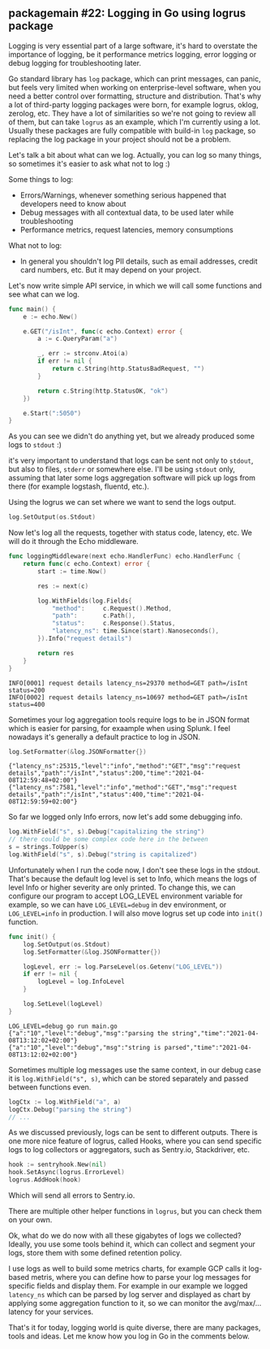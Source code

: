 ## packagemain #22: Logging in Go using logrus package

Logging is very essential part of a large software, it's hard to overstate the importance of logging, be it performance metrics logging, error logging or debug logging for troubleshooting later.

Go standard library has `log` package, which can print messages, can panic, but feels very limited when working on enterprise-level software, when you need a better control over formatting, structure and distribution. That's why a lot of third-party logging packages were born, for example logrus, oklog, zerolog, etc. They have a lot of similarities so we're not going to review all of them, but can take `logrus` as an example, which I'm currently using a lot. Usually these packages are fully compatible with build-in `log` package, so replacing the log package in your project should not be a problem.

Let's talk a bit about what can we log. Actually, you can log so many things, so sometimes it's easier to ask what not to log :)

Some things to log:
- Errors/Warnings, whenever something serious happened that developers need to know about
- Debug messages with all contextual data, to be used later while troubleshooting
- Performance metrics, request latencies, memory consumptions

What not to log:
- In general you shouldn't log PII details, such as email addresses, credit card numbers, etc. But it may depend on your project.

Let's now write simple API service, in which we will call some functions and see what can we log.

```go
func main() {
	e := echo.New()

	e.GET("/isInt", func(c echo.Context) error {
		a := c.QueryParam("a")

		_, err := strconv.Atoi(a)
		if err != nil {
			return c.String(http.StatusBadRequest, "")
		}

		return c.String(http.StatusOK, "ok")
	})

	e.Start(":5050")
}
```

As you can see we didn't do anything yet, but we already produced some logs to `stdout` :)

it's very important to understand that logs can be sent not only to `stdout`, but also to files, `stderr` or somewhere else. I'll be using `stdout` only, assuming that later some logs aggregation software will pick up logs from there (for example logstash, fluentd, etc.).

Using the logrus we can set where we want to send the logs output.

```go
log.SetOutput(os.Stdout)
```

Now let's log all the requests, together with status code, latency, etc. We will do it through the Echo middleware.

```go
func loggingMiddleware(next echo.HandlerFunc) echo.HandlerFunc {
	return func(c echo.Context) error {
		start := time.Now()

		res := next(c)

		log.WithFields(log.Fields{
			"method":     c.Request().Method,
			"path":       c.Path(),
			"status":     c.Response().Status,
			"latency_ns": time.Since(start).Nanoseconds(),
		}).Info("request details")

		return res
	}
}
```

```
INFO[0001] request details latency_ns=29370 method=GET path=/isInt status=200
INFO[0002] request details latency_ns=10697 method=GET path=/isInt status=400
```

Sometimes your log aggregation tools require logs to be in JSON format which is easier for parsing, for exaample when using Splunk. I feel nowadays it's generally a default practice to log in JSON.

```go
log.SetFormatter(&log.JSONFormatter{})
```

```
{"latency_ns":25315,"level":"info","method":"GET","msg":"request details","path":"/isInt","status":200,"time":"2021-04-08T12:59:48+02:00"}
{"latency_ns":7581,"level":"info","method":"GET","msg":"request details","path":"/isInt","status":400,"time":"2021-04-08T12:59:59+02:00"}
```

So far we logged only Info errors, now let's add some debugging info.

```go
log.WithField("s", s).Debug("capitalizing the string")
// there could be some complex code here in the between
s = strings.ToUpper(s)
log.WithField("s", s).Debug("string is capitalized")
```

Unfortunately when I run the code now, I don't see these logs in the stdout. That's because the default log level is set to Info, which means the logs of level Info or higher severity are only printed. To change this, we can configure our program to accept LOG_LEVEL environment variable for example, so we can have `LOG_LEVEL=debug` in dev environment, or `LOG_LEVEL=info` in production. I will also move logrus set up code into `init()` function.

```go
func init() {
	log.SetOutput(os.Stdout)
	log.SetFormatter(&log.JSONFormatter{})

	logLevel, err := log.ParseLevel(os.Getenv("LOG_LEVEL"))
	if err != nil {
		logLevel = log.InfoLevel
	}

	log.SetLevel(logLevel)
}
```

```
LOG_LEVEL=debug go run main.go
{"a":"10","level":"debug","msg":"parsing the string","time":"2021-04-08T13:12:02+02:00"}
{"a":"10","level":"debug","msg":"string is parsed","time":"2021-04-08T13:12:02+02:00"}
```

Sometimes multiple log messages use the same context, in our debug case it is `log.WithField("s", s)`, which can be stored separately and passed between functions even.

```go
logCtx := log.WithField("a", a)
logCtx.Debug("parsing the string")
// ...
```

As we discussed previously, logs can be sent to different outputs. There is one more nice feature of logrus, called Hooks, where you can send specific logs to log collectors or aggregators, such as Sentry.io, Stackdriver, etc.

```go
hook := sentryhook.New(nil)
hook.SetAsync(logrus.ErrorLevel)
logrus.AddHook(hook)
```

Which will send all errors to Sentry.io.

There are multiple other helper functions in `logrus`, but you can check them on your own.

Ok, what do we do now with all these gigabytes of logs we collected? Ideally, you use some tools behind it, which can collect and segment your logs, store them with some defined retention policy.

I use logs as well to build some metrics charts, for example GCP calls it log-based metris, where you can define how to parse your log messages for specific fields and display them. For example in our example we logged `latency_ns` which can be parsed by log server and displayed as chart by applying some aggregation function to it, so we can monitor the avg/max/... latency for your services.

That's it for today, logging world is quite diverse, there are many packages, tools and ideas. Let me know how you log in Go in the comments below.